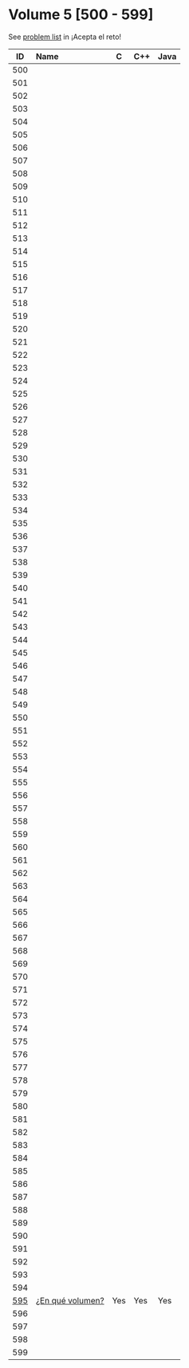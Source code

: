 # Volume 5 [500 - 599]

See [problem list](https://aceptaelreto.com/problems/volumes.php/?vol=120) in ¡Acepta el reto!

| ID  | Name | C | C++ | Java |
| :-: | :--- | - | --- | ---- |
| 500 |
| 501 |
| 502 |
| 503 |
| 504 |
| 505 |
| 506 |
| 507 |
| 508 |
| 509 |
| 510 |
| 511 |
| 512 |
| 513 |
| 514 |
| 515 |
| 516 |
| 517 |
| 518 |
| 519 |
| 520 |
| 521 |
| 522 |
| 523 |
| 524 |
| 525 |
| 526 |
| 527 |
| 528 |
| 529 |
| 530 |
| 531 |
| 532 |
| 533 |
| 534 |
| 535 |
| 536 |
| 537 |
| 538 |
| 539 |
| 540 |
| 541 |
| 542 |
| 543 |
| 544 |
| 545 |
| 546 |
| 547 |
| 548 |
| 549 |
| 550 |
| 551 |
| 552 |
| 553 |
| 554 |
| 555 |
| 556 |
| 557 |
| 558 |
| 559 |
| 560 |
| 561 |
| 562 |
| 563 |
| 564 |
| 565 |
| 566 |
| 567 |
| 568 |
| 569 |
| 570 |
| 571 |
| 572 |
| 573 |
| 574 |
| 575 |
| 576 |
| 577 |
| 578 |
| 579 |
| 580 |
| 581 |
| 582 |
| 583 |
| 584 |
| 585 |
| 586 |
| 587 |
| 588 |
| 589 |
| 590 |
| 591 |
| 592 |
| 593 |
| 594 |
| [595](/volumes/volume5/problem595) | [¿En qué volumen?](/volumes/volume5/problem595) | Yes | Yes | Yes |
| 596 |
| 597 |
| 598 |
| 599 |
